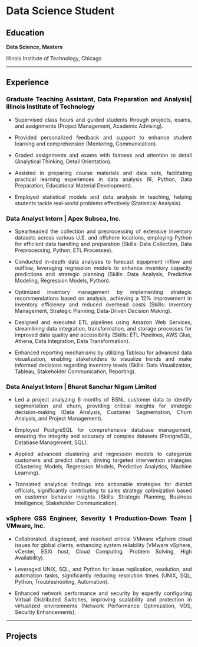# Data Science Student

<h2 id = "Projects" style="color:black;text-align:justify">Education</h2>
<b>Data Science, Masters</b>

Illinois Institute of Technology, Chicago


---------------------------------

<h2 id = "Projects" style="color:black;text-align:justify"> Experience </h2>
<h3 style="color:black;text-align:justify"> Graduate Teaching Assistant, Data Preparation and Analysis| Illinois Institute of Technology </h3>

- <p style="text-align:justify"> Supervised class hours and guided students through projects, exams, and assignments (Project Management, Academic Advising).</p>
- <p style="text-align:justify">Provided personalized feedback and support to enhance student learning and comprehension (Mentoring, Communication).</p>
- <p style="text-align:justify">Graded assignments and exams with fairness and attention to detail (Analytical Thinking, Detail Orientation).</p>
- <p style="text-align:justify">Assisted in preparing course materials and data sets, facilitating practical learning experiences in data analysis (R, Python, Data Preparation, Educational Material Development).</p>
- <p style="text-align:justify">Employed statistical models and data analysis in teaching, helping students tackle real-world problems effectively (Statistical Analysis).</p>


<h3 style="color:black;text-align:justify"> Data Analyst Intern | Apex Subsea, Inc. </h3>

- <p style="text-align:justify"> Spearheaded the collection and preprocessing of extensive inventory datasets across various U.S. and offshore locations, employing Python for efficient data handling and preparation (Skills: Data Collection, Data Preprocessing, Python, ETL Processes).</p>
- <p style="text-align:justify">Conducted in-depth data analyses to forecast equipment inflow and outflow, leveraging regression models to enhance inventory capacity predictions and strategic planning (Skills: Data Analysis, Predictive Modeling, Regression Models, Python).</p>
- <p style="text-align:justify">Optimized inventory management by implementing strategic recommendations based on analysis, achieving a 12% improvement in inventory efficiency and reduced overhead costs (Skills: Inventory Management, Strategic Planning, Data-Driven Decision Making).</p>
- <p style="text-align:justify">Designed and executed ETL pipelines using Amazon Web Services, streamlining data integration, transformation, and storage processes for improved data quality and accessibility (Skills: ETL Pipelines, AWS Glue, Athena, Data Integration, Data Transformation).</p>
- <p style="text-align:justify">Enhanced reporting mechanisms by utilizing Tableau for advanced data visualization, enabling stakeholders to visualize trends and make informed decisions regarding inventory levels (Skills: Data Visualization, Tableau, Stakeholder Communication, Reporting).</p>

<h3 style="color:black;text-align:justify"> Data Analyst Intern | Bharat Sanchar Nigam Limited </h3>     

- <p style="text-align:justify">Led a project analyzing 6 months of BSNL customer data to identify segmentation and churn, providing critical insights for strategic decision-making (Data Analysis, Customer Segmentation, Churn Analysis, and Project Management).</p>
- <p style="text-align:justify">Employed PostgreSQL for comprehensive database management, ensuring the integrity and accuracy of complex datasets (PostgreSQL, Database Management, SQL).</p>
- <p style="text-align:justify">Applied advanced clustering and regression models to categorize customers and predict churn, driving targeted intervention strategies (Clustering Models, Regression Models, Predictive Analytics, Machine Learning).</p>
- <p style="text-align:justify">Translated analytical findings into actionable strategies for district officials, significantly contributing to sales strategy optimization based on customer behavior insights (Skills: Strategic Planning, Business Intelligence, Stakeholder Communication).</p>

<h3 style="color:black;text-align:justify"> vSphere GSS Engineer, Severity 1 Production-Down Team | VMware, Inc. </h3>

- <p style="text-align:justify">Collaborated, diagnosed, and resolved critical VMware vSphere cloud issues for global clients, enhancing system reliability (VMware vSphere, vCenter, ESXi host, Cloud Computing, Problem Solving, High Availability).</p>
- <p style="text-align:justify">Leveraged UNIX, SQL, and Python for issue replication, resolution, and automation tasks, significantly reducing resolution times (UNIX, SQL, Python, Troubleshooting, Automation).</p>
- <p style="text-align:justify">Enhanced network performance and security by expertly configuring Virtual Distributed Switches, improving scalability and protection in virtualized environments (Network Performance Optimization, VDS, Security Enhancements).</p>



----------------------------------
<h2 id = "Projects" style="color:black;text-align:justify"> Projects </h2>




